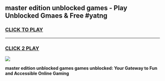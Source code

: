 
## master edition unblocked games - Play Unblocked Gmaes & Free #yatng
<h3>
<a href="https://news.freeplayer.one?title=master_edition_unblocked_games&ref=03M">CLICK TO PLAY</a></h3>
<hr>

<h3>
<a href="https://news.freeplayer.one?title=master_edition_unblocked_games&ref=03M">CLICK 2 PLAY</a>
  
</h3>

<a href="https://news.freeplayer.one?title=master_edition_unblocked_games&ref=03M"><img src="https://clearcache.store/games.png"></a>


**master edition unblocked games games unblocked: Your Gateway to Fun and Accessible Online Gaming**
